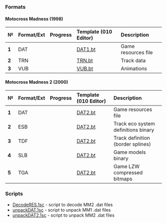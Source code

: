 
### Formats
#### Motocross Madness (1998)

| № | Format/Ext | Progress   | Template (010 Editor) |  Description   |
| :-- | :------- | :-- | :-- | :-- | 
|  **1**  | DAT  |    | [DAT1.bt](https://github.com/AlexKimov/motocross-madness-file-formats/blob/master/templates/DAT1.bt) | Game resources file  |
|  **2**  | TRN  |    | [TRN.bt](https://github.com/AlexKimov/motocross-madness-file-formats/blob/master/templates/TRN.bt) | Track data  |
|  **3**  | VUB   |    | [VUB.bt](https://github.com/AlexKimov/motocross-madness-file-formats/blob/master/templates/VUB.bt) | Animations |

#### Motocross Madness 2 (2000)
| № | Format/Ext | Progress   | Template (010 Editor) |  Description   |
| :-- | :------- | :-- | :-- | :-- | 
|  **1**  |  DAT  |    | [DAT2.bt](https://github.com/AlexKimov/motocross-madness-file-formats/blob/master/templates/DAT2.bt) | Game resources file  |
|  **2**  |  ESB  |    | [DAT2.bt](./blob/master/templates/ESB.bt) | Track eco system definitions binary  |
|  **3**  |  TDF  |    | [DAT2.bt](./blob/master/templates/TDF.bt) | Track definition (border splines)  |
|  **4**  |  SLB  |    | [DAT2.bt](./blob/master/templates/SLB.bt) | Game models binary  |
|  **5**  |  TGA  |    | [DAT2.bt](./blob/master/templates/TGA2.bt) | Game LZW compressed bitmaps  |
### Scripts
* [DecodeRES.1sc](https://github.com/AlexKimov/motocross-madness-file-formats/blob/master/scripts/DecodeRES.1sc) - script to decode MM2 .dat files
* [unpackDAT.1sc](https://github.com/AlexKimov/motocross-madness-file-formats/blob/master/scripts/unpackDAT.1sc) - script to unpack MM1 .dat files
* [unpackDAT2.1sc](https://github.com/AlexKimov/motocross-madness-file-formats/blob/master/scripts/unpackDAT2.1sc) - script to unpack MM2 .dat files
